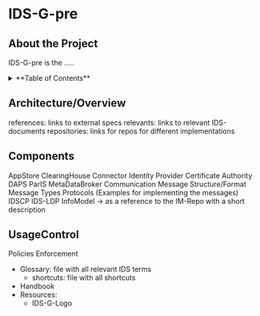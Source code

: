 # IDS-G-pre

## About the Project
IDS-G-pre is the .....

<details>
<summary>**Table of Contents**</summary>
<br>
This is how you dropdown.
</details>



## Architecture/Overview
references: links to external specs
relevants: links to relevant IDS-documents
repositories: links for repos for different implementations
   
## Components
AppStore
ClearingHouse
Connector
Identity Provider
Certificate Authority
DAPS
ParIS
MetaDataBroker
Communication
Message Structure/Format
Message Types
Protocols (Examples for implementing the messages)
IDSCP
IDS-LDP
InfoModel -> as a reference to the IM-Repo with a short description

## UsageControl
Policies
Enforcement
-   Glossary: file with all relevant IDS terms
    -   shortcuts: file with all shortcuts
-   Handbook
-   Resources:
    -   IDS-G-Logo




